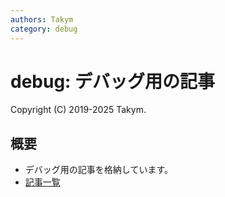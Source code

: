 ```yaml
---
authors: Takym
category: debug
---
```

# debug: デバッグ用の記事
Copyright (C) 2019-2025 Takym.

## 概要
* デバッグ用の記事を格納しています。
* [記事一覧](./postlist.md)
